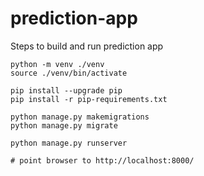 # prediction-app


Steps to build and run prediction app
```
python -m venv ./venv
source ./venv/bin/activate

pip install --upgrade pip
pip install -r pip-requirements.txt

python manage.py makemigrations
python manage.py migrate

python manage.py runserver

# point browser to http://localhost:8000/
```